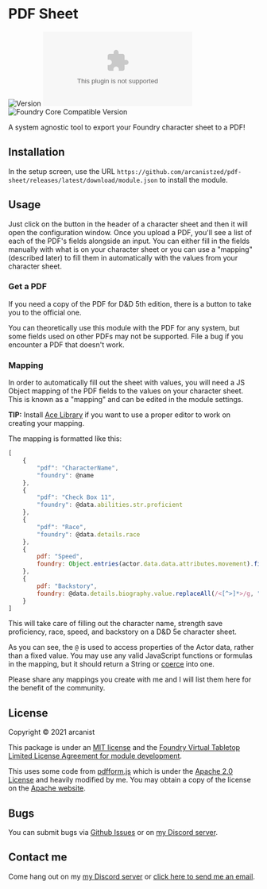 # PDF Sheet

![Version](https://img.shields.io/github/v/tag/arcanistzed/pdf-sheet?label=Version&style=flat-square&color=2577a1) ![Latest Release Download Count](https://img.shields.io/github/downloads/arcanistzed/pdf-sheet/latest/module.zip?label=Downloads&style=flat-square&color=9b43a8) ![Foundry Core Compatible Version](https://img.shields.io/badge/dynamic/json.svg?url=https%3A%2F%2Fraw.githubusercontent.com%2Farcanistzed%2Fpdf-sheet%2Fmain%2Fmodule.json&label=Foundry%20Core%20Compatible%20Version&query=$.compatibleCoreVersion&style=flat-square&color=ff6400)

A system agnostic tool to export your Foundry character sheet to a PDF!

## Installation

In the setup screen, use the URL `https://github.com/arcanistzed/pdf-sheet/releases/latest/download/module.json` to install the module.

## Usage

Just click on the button in the header of a character sheet and then it will open the configuration window.
Once you upload a PDF, you'll see a list of each of the PDF's fields alongside an input.
You can either fill in the fields manually with what is on your character sheet or you can use a "mapping" (described later) to fill them in automatically with the values from your character sheet.

### Get a PDF

If you need a copy of the PDF for D&D 5th edition, there is a button to take you to the official one.

You can theoretically use this module with the PDF for any system, but some fields used on other PDFs may not be supported. File a bug if you encounter a PDF that doesn't work.

### Mapping

In order to automatically fill out the sheet with values, you will need a JS Object mapping of the PDF fields to the values on your character sheet. This is known as a "mapping" and can be edited in the module settings.

**TIP:** Install [Ace Library](https://foundryvtt.com/packages/acelib) if you want to use a proper editor to work on creating your mapping.

The mapping is formatted like this:

```js
[
    {
        "pdf": "CharacterName",
        "foundry": @name
    },
    {
        "pdf": "Check Box 11",
        "foundry": @data.abilities.str.proficient
    },
    {
        "pdf": "Race",
        "foundry": @data.details.race
    },
    {
        pdf: "Speed",
        foundry: Object.entries(actor.data.data.attributes.movement).filter(val => val[1]).map(val => val[0] === "hover" ? Object.entries(actor.data.data.attributes.movement)[6][0]: "" + val[0] !== "units" && val[0] !== "hover" ? val.join(": ") + Object.entries(actor.data.data.attributes.movement)[5][1]: "").filter(String).join(", ")
    },
    {
        pdf: "Backstory",
        foundry: @data.details.biography.value.replaceAll(/<[^>]*>/g, "\n").trim()
    }
]
```

This will take care of filling out the character name, strength save proficiency, race, speed, and backstory on a D&D 5e character sheet.

As you can see, the `@` is used to access properties of the Actor data, rather than a fixed value.
You may use any valid JavaScript functions or formulas in the mapping, but it should return a String or [coerce](https://developer.mozilla.org/en-US/docs/Glossary/Type_coercion) into one.

Please share any mappings you create with me and I will list them here for the benefit of the community.

## License

Copyright © 2021 arcanist

This package is under an [MIT license](LICENSE) and the [Foundry Virtual Tabletop Limited License Agreement for module development](https://foundryvtt.com/article/license/).

This uses some code from [pdfform.js](https://github.com/phihag/pdfform.js) which is under the [Apache 2.0 License](https://github.com/phihag/pdfform.js/blob/master/LICENSE) and heavily modified by me. You may obtain a copy of the license on the [Apache website](http://www.apache.org/licenses/LICENSE-2.0).

## Bugs

You can submit bugs via [Github Issues](https://github.com/arcanistzed/pdf-sheet/issues/new/choose) or on [my Discord server](https://discord.gg/AAkZWWqVav).

## Contact me

Come hang out on my [my Discord server](https://discord.gg/AAkZWWqVav) or [click here to send me an email](mailto:arcanistzed@gmail.com?subject=pdf-sheet%20module%20for%20Foundry%20VTT).
